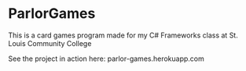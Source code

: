 # ParlorGames

This is a card games program made for my C# Frameworks class at St. Louis Community College

See the project in action here: 
parlor-games.herokuapp.com
